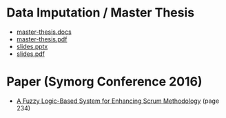 # Data Imputation / Master Thesis

- [master-thesis.docs](master-thesis.docx)
- [master-thesis.pdf](master-thesis.pdf)
- [slides.pptx](slides.pptx)
- [slides.pdf](slides.pdf)


# Paper (Symorg Conference 2016)
- [A Fuzzy Logic-Based System for Enhancing Scrum Methodology](paper/symorg-2016-data-science-and-business-intelligence.pdf) (page 234)

